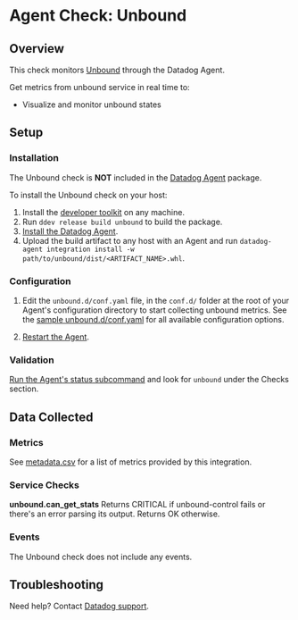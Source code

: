 # Agent Check: Unbound

## Overview

This check monitors [Unbound][1] through the Datadog Agent.

Get metrics from unbound service in real time to:

* Visualize and monitor unbound states

## Setup

### Installation

The Unbound check is **NOT** included in the [Datadog Agent][2] package.

To install the Unbound check on your host:

1. Install the [developer toolkit][3] on any machine.
2. Run `ddev release build unbound` to build the package.
3. [Install the Datadog Agent][4].
4. Upload the build artifact to any host with an Agent and run `datadog-agent integration install -w path/to/unbound/dist/<ARTIFACT_NAME>.whl`.

### Configuration

1. Edit the `unbound.d/conf.yaml` file, in the `conf.d/` folder at the root of
   your Agent's configuration directory to start collecting unbound metrics. See
   the [sample unbound.d/conf.yaml][5] for all available configuration options.

2. [Restart the Agent][6].

### Validation

[Run the Agent's status subcommand][7] and look for `unbound` under the Checks section.

## Data Collected

### Metrics

See [metadata.csv][8] for a list of metrics provided by this integration.

### Service Checks

**unbound.can_get_stats**
Returns CRITICAL if unbound-control fails or there's an error parsing its output.  Returns OK otherwise.

### Events

The Unbound check does not include any events.

## Troubleshooting

Need help? Contact [Datadog support][9].

[1]: https://nlnetlabs.nl/documentation/unbound/unbound-control/
[2]: https://docs.datadoghq.com/agent
[3]: https://docs.datadoghq.com/developers/integrations/new_check_howto/#developer-toolkit
[4]: https://app.datadoghq.com/account/settings#agent
[5]: https://github.com/DataDog/integrations-core/blob/master/unbound/datadog_checks/unbound/data/conf.yaml.example
[6]: https://docs.datadoghq.com/agent/guide/agent-commands/#start-stop-and-restart-the-agent
[7]: https://docs.datadoghq.com/agent/guide/agent-commands/#agent-status-and-information
[8]: https://github.com/DataDog/integrations-extras/blob/master/unbound/metadata.csv
[9]: https://docs.datadoghq.com/help
